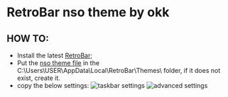 # RetroBar nso theme by okk

## HOW TO:
- Install the latest [RetroBar](https://github.com/dremin/RetroBar/releases/);
- Put the [nso theme file](https://github.com/okklol/nso-rice-resources/blob/main/RetroBar%20Resorces/nso.xaml) in the C:\Users\USER\AppData\Local\RetroBar\Themes\ folder, if it does not exist, create it.
- copy the below settings:
![taskbar settings](https://i.imgur.com/uvWD5rD.png)
![advanced settings](https://i.imgur.com/YPXAS0F.png)
